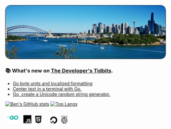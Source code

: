 <img src="https://raw.githubusercontent.com/bengarrett/bengarrett/main/1500x500.jpeg" alt="Sydney, Australia" style="border-radius:15px;border:1px solid black" />

### 📚 What's new on [The Developer's Tidbits][tdt].

<!-- BLOG-POST-LIST:START -->
- [Go byte units and localized formatting](https://devtidbits.com/2021/09/17/go-byte-units-and-localized-formatting/)
- [Center text in a terminal with Go.](https://devtidbits.com/2021/09/15/center-text-in-a-terminal-with-go/)
- [Go, create a Unicode random string generator.](https://devtidbits.com/2020/08/10/go-create-a-unicode-random-string-generator/)
<!-- BLOG-POST-LIST:END -->

[![Ben's GitHub stats](https://github-readme-stats.vercel.app/api?username=bengarrett&count_private=true&show_icons=true&layout=compact&hide_title=true)](https://github.com/anuraghazra/github-readme-stats) [![Top Langs](https://github-readme-stats.vercel.app/api/top-langs/?username=bengarrett&layout=compact)](https://github.com/anuraghazra/github-readme-stats)

[<img alt="Go logo" titme="Go is my language of choice" width="45px" src="https://raw.githubusercontent.com/bengarrett/bengarrett/master/svg/Go-Logo_Aqua.svg" />][go] &nbsp;
[<img alt="JS logo" titme="I develope in native JS" width="25px" src="https://raw.githubusercontent.com/bengarrett/bengarrett/master/svg/js.svg" />][js] &nbsp;
[<img alt="HTML5 logo" titme="Often maligned but critical HTML5" width="20px" src="https://raw.githubusercontent.com/bengarrett/bengarrett/master/svg/html5.svg" />][html] &nbsp; &nbsp; &nbsp;
[<img alt="Digital Ocean logo" title="I host with Digital Ocean" width="23px" src="https://raw.githubusercontent.com/bengarrett/bengarrett/master/svg/digital-ocean.svg" />][digitalocean] &nbsp;
[<img alt="Raspberry Pi logo" titme="I blog about the Raspberry Pi" width="20px" src="https://raw.githubusercontent.com/bengarrett/bengarrett/master/svg/raspberry-pi.svg" />][raspberry-pi]

[digitalocean]: https://m.do.co/c/a9270bdb9e74
[raspberry-pi]: https://www.raspberrypi.org
[tdt]: https://devtidbits.com
[go]: https://go.dev/
[html]: https://developer.mozilla.org/en-US/docs/Web/html
[js]: https://developer.mozilla.org/en-US/docs/Web/javascript
